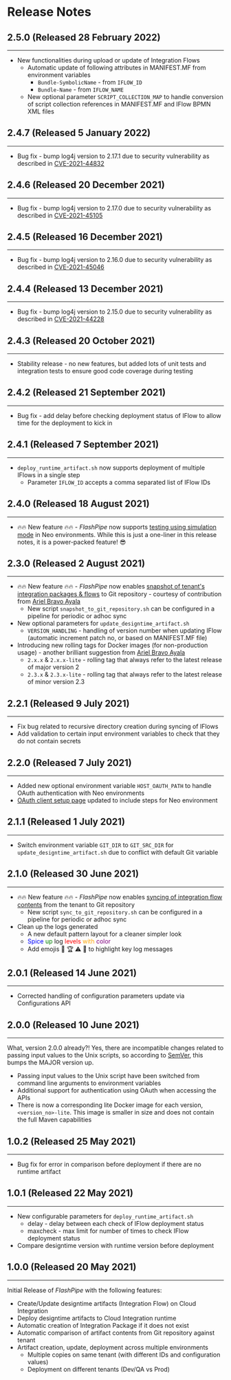 # Release Notes

## 2.5.0 (Released 28 February 2022)

---

- New functionalities during upload or update of Integration Flows
  - Automatic update of following attributes in MANIFEST.MF from environment variables
    - `Bundle-SymbolicName` - from `IFLOW_ID`
    - `Bundle-Name` - from `IFLOW_NAME`
  - New optional parameter `SCRIPT_COLLECTION_MAP` to handle conversion of script collection references in MANIFEST.MF and IFlow BPMN XML files

## 2.4.7 (Released 5 January 2022)

---

- Bug fix - bump log4j version to 2.17.1 due to security vulnerability as described in [CVE-2021-44832](https://nvd.nist.gov/vuln/detail/CVE-2021-44832)

## 2.4.6 (Released 20 December 2021)

---

- Bug fix - bump log4j version to 2.17.0 due to security vulnerability as described in [CVE-2021-45105](https://nvd.nist.gov/vuln/detail/CVE-2021-45105)

## 2.4.5 (Released 16 December 2021)

---

- Bug fix - bump log4j version to 2.16.0 due to security vulnerability as described in [CVE-2021-45046](https://nvd.nist.gov/vuln/detail/CVE-2021-45046)

## 2.4.4 (Released 13 December 2021)

---

- Bug fix - bump log4j version to 2.15.0 due to security vulnerability as described in [CVE-2021-44228](https://nvd.nist.gov/vuln/detail/CVE-2021-44228)

## 2.4.3 (Released 20 October 2021)

---

- Stability release - no new features, but added lots of unit tests and integration tests to ensure good code coverage during testing

## 2.4.2 (Released 21 September 2021)

---

- Bug fix - add delay before checking deployment status of IFlow to allow time for the deployment to kick in

## 2.4.1 (Released 7 September 2021)

---

- `deploy_runtime_artifact.sh` now supports deployment of multiple IFlows in a single step
  - Parameter `IFLOW_ID` accepts a comma separated list of IFlow IDs

## 2.4.0 (Released 18 August 2021)

---

- 🔥🔥 New feature 🔥🔥 - _FlashPipe_ now supports [testing using simulation mode](simulation-testing.md) in Neo environments. While this is just a one-liner in this release notes, it is a power-packed feature! 😎

## 2.3.0 (Released 2 August 2021)

---

- 🔥🔥 New feature 🔥🔥 - _FlashPipe_ now enables [snapshot of tenant's integration packages & flows](github-actions-snapshot.md) to Git repository - courtesy of contribution from [Ariel Bravo Ayala](https://github.com/ambravo)
  - New script `snapshot_to_git_repository.sh` can be configured in a pipeline for periodic or adhoc sync
- New optional parameters for `update_designtime_artifact.sh`
  - `VERSION_HANDLING` - handling of version number when updating IFlow (automatic increment patch no, or based on MANIFEST.MF file)
- Introducing new rolling tags for Docker images (for non-production usage) - another brilliant suggestion from [Ariel Bravo Ayala](https://github.com/ambravo)
  - `2.x.x` & `2.x.x-lite` - rolling tag that always refer to the latest release of major version 2
  - `2.3.x` & `2.3.x-lite` - rolling tag that always refer to the latest release of minor version 2.3

## 2.2.1 (Released 9 July 2021)

---

- Fix bug related to recursive directory creation during syncing of IFlows 
- Add validation to certain input environment variables to check that they do not contain secrets

## 2.2.0 (Released 7 July 2021)

---

- Added new optional environment variable `HOST_OAUTH_PATH` to handle OAuth authentication with Neo environments 
- [OAuth client setup page](oauth_client.md) updated to include steps for Neo environment

## 2.1.1 (Released 1 July 2021)

---

- Switch environment variable `GIT_DIR` to `GIT_SRC_DIR` for `update_designtime_artifact.sh` due to conflict with default Git variable

## 2.1.0 (Released 30 June 2021)

---

- 🔥🔥 New feature 🔥🔥 - _FlashPipe_ now enables [syncing of integration flow contents](github-actions-sync.md) from the tenant to Git repository
  - New script `sync_to_git_repository.sh` can be configured in a pipeline for periodic or adhoc sync
- Clean up the logs generated
  - A new default pattern layout for a cleaner simpler look
  - <span style="color:blue">Spice</span> <span style="color:green">up</span> log <span style="color:red">levels</span> <span style="color:orange">with</span> <span style="color:purple">color</span>
  - Add emojis 🛑 🏆 ⚠️ 🚀 to highlight key log messages

## 2.0.1 (Released 14 June 2021)

---

- Corrected handling of configuration parameters update via Configurations API

## 2.0.0 (Released 10 June 2021)

---

What, version 2.0.0 already?! Yes, there are incompatible changes related to passing input values to the Unix scripts, so according to [SemVer](https://semver.org), this bumps the MAJOR version up.
- Passing input values to the Unix script have been switched from command line arguments to environment variables
- Additional support for authentication using OAuth when accessing the APIs
- There is now a corresponding lite Docker image for each version, `<version_no>-lite`. This image is smaller in size and does not contain the full Maven capabilities

## 1.0.2 (Released 25 May 2021)

---

- Bug fix for error in comparison before deployment if there are no runtime artifact

## 1.0.1 (Released 22 May 2021)

---

- New configurable parameters for `deploy_runtime_artifact.sh`
    - delay - delay between each check of IFlow deployment status
    - maxcheck - max limit for number of times to check IFlow deployment status
- Compare designtime version with runtime version before deployment

## 1.0.0 (Released 20 May 2021)

---
Initial Release of _FlashPipe_ with the following features:

- Create/Update designtime artifacts (Integration Flow) on Cloud Integration
- Deploy designtime artifacts to Cloud Integration runtime
- Automatic creation of Integration Package if it does not exist
- Automatic comparison of artifact contents from Git repository against tenant
- Artifact creation, update, deployment across multiple environments
    - Multiple copies on same tenant (with different IDs and configuration values)
    - Deployment on different tenants (Dev/QA vs Prod)